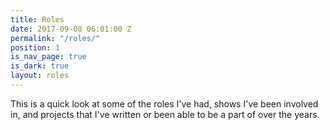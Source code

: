 ```yaml
---
title: Roles
date: 2017-09-08 06:01:00 Z
permalink: "/roles/"
position: 1
is_nav_page: true
is_dark: true
layout: roles
---
```


This is a quick look at some of the roles I've had, shows I've been involved in, and projects that I've written or been able to be a part of over the years.